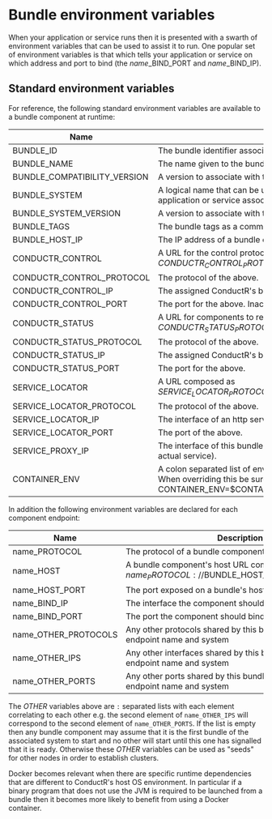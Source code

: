 # Bundle environment variables

When your application or service runs then it is presented with a swarth of environment variables that can be used to assist it to run. One popular set of environment variables is that which tells your application or service on which address and port to bind (the _name_\_BIND\_PORT and _name_\_BIND\_IP).

## Standard environment variables
For reference, the following standard environment variables are available to a bundle component at runtime:

Name                         | Description
-----------------------------|------------
BUNDLE_ID                    | The bundle identifier associated with the bundle and its optional configuration.
BUNDLE_NAME				           | The name given to the bundle.
BUNDLE_COMPATIBILITY_VERSION | A version to associate with the name.
BUNDLE_SYSTEM                | A logical name that can be used to associate multiple bundles with each other. This could be an application or service association e.g. myapp.
BUNDLE_SYSTEM_VERSION        | A version to associate with the system
BUNDLE_TAGS                  | The bundle tags as a comma separated string, e.g. 1.0.0,backend
BUNDLE_HOST_IP               | The IP address of a bundle component's host.
CONDUCTR_CONTROL             | A URL for the control protocol of ConductR, composed as $CONDUCTR_CONTROL_PROTOCOL://$CONDUCTR_CONTROL_IP:$CONDUCTR_CONTROL_PORT
CONDUCTR_CONTROL_PROTOCOL    | The protocol of the above.
CONDUCTR_CONTROL_IP          | The assigned ConductR's bind IP address.
CONDUCTR_CONTROL_PORT        | The port for the above. Inaccessible to containerized bundles such as those hosted by Docker.
CONDUCTR_STATUS              | A URL for components to report their start status, composed as $CONDUCTR_STATUS_PROTOCOL://$CONDUCTR_STATUS_IP:$CONDUCTR_STATUS_PORT
CONDUCTR_STATUS_PROTOCOL     | The protocol of the above.
CONDUCTR_STATUS_IP           | The assigned ConductR's bind IP address.
CONDUCTR_STATUS_PORT         | The port for the above.
SERVICE_LOCATOR              | A URL composed as $SERVICE_LOCATOR_PROTOCOL://$SERVICE_LOCATOR_IP:$SERVICE_LOCATOR_PORT
SERVICE_LOCATOR_PROTOCOL     | The protocol of the above.
SERVICE_LOCATOR_IP           | The interface of an http service for resolving addresses.
SERVICE_LOCATOR_PORT         | The port of the above.
SERVICE_PROXY_IP             | The interface of this bundle's proxy. (DEPRECATED - use the service locator to locate your actual service).
CONTAINER_ENV                | A colon separated list of environment variables that will be passed through to a container. When overriding this be sure to include its original value e.g. CONTAINER_ENV=$CONTAINER_ENV:SOME_OTHER_ENV..

In addition the following environment variables are declared for each component endpoint:

Name                 | Description
---------------------|------------
name_PROTOCOL        | The protocol of a bundle component's endpoint.
name_HOST            | A bundle component's host URL composed as $name_PROTOCOL://$BUNDLE_HOST_IP:$name_HOST_PORT
name_HOST_PORT       | The port exposed on a bundle's host.
name_BIND_IP         | The interface the component should bind to.
name_BIND_PORT       | The port the component should bind to.
name_OTHER_PROTOCOLS | Any other protocols shared by this bundle with the same endpoint name and system
name_OTHER_IPS       | Any other interfaces shared by this bundle with the same endpoint name and system
name_OTHER_PORTS     | Any other ports shared by this bundle with the same endpoint name and system

The _OTHER_ variables above are `:` separated lists with each element correlating to each other e.g. the second element of `name_OTHER_IPS` will correspond to the second element of `name_OTHER_PORTS`. If the list is empty then any bundle component may assume that it is the first bundle of the associated system to start and no other will start until this one has signalled that it is ready. Otherwise these _OTHER_ variables can be used as "seeds" for other nodes in order to establish clusters.


Docker becomes relevant when there are specific runtime dependencies that are different to ConductR's host OS environment. In particular if a binary program that does not use the JVM is required to be launched from a bundle then it becomes more likely to benefit from using a Docker container.

